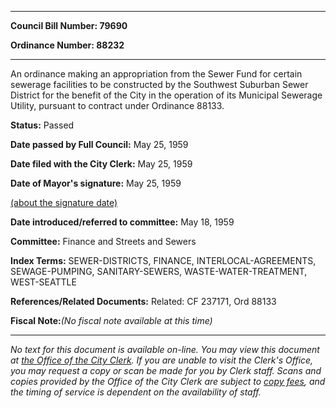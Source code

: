 

********

**Council Bill Number: 79690**
   
**Ordinance Number: 88232**
********

 An ordinance making an appropriation from the Sewer Fund for certain sewerage facilities to be constructed by the Southwest Suburban Sewer District for the benefit of the City in the operation of its Municipal Sewerage Utility, pursuant to contract under Ordinance 88133.

**Status:** Passed
   
**Date passed by Full Council:** May 25, 1959
   
**Date filed with the City Clerk:** May 25, 1959
   
**Date of Mayor's signature:** May 25, 1959
   
[(about the signature date)](/~public/approvaldate.htm)
   
   
   
**Date introduced/referred to committee:** May 18, 1959
   
**Committee:** Finance and Streets and Sewers
   
   
**Index Terms:** SEWER-DISTRICTS, FINANCE, INTERLOCAL-AGREEMENTS, SEWAGE-PUMPING, SANITARY-SEWERS, WASTE-WATER-TREATMENT, WEST-SEATTLE

**References/Related Documents:** Related: CF 237171, Ord 88133

**Fiscal Note:**_(No fiscal note available at this time)_
********

_No text for this document is available on-line. You may view this document at [the Office of the City Clerk](http://www.seattle.gov/leg/clerk/contactUs.htm). If you are unable to visit the Clerk's Office, you may request a copy or scan be made for you by Clerk staff. Scans and copies provided by the Office of the City Clerk are subject to [copy fees](http://clerk.seattle.gov/~public/clerkfees.htm), and the timing of service is dependent on the availability of staff._

